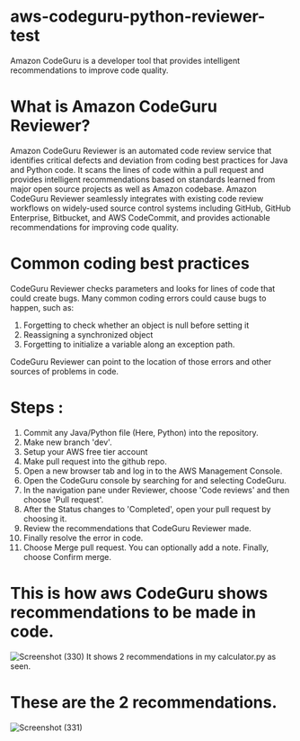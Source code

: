 # aws-codeguru-python-reviewer-test
Amazon CodeGuru is a developer tool that provides intelligent recommendations to improve code quality.

# What is Amazon CodeGuru Reviewer?
Amazon CodeGuru Reviewer is an automated code review service that identifies critical defects and deviation from coding best practices for Java and Python code. It scans the lines of code within a pull request and provides intelligent recommendations based on standards learned from major open source projects as well as Amazon codebase. Amazon CodeGuru Reviewer seamlessly integrates with existing code review workflows on widely-used source control systems including GitHub, GitHub Enterprise, Bitbucket, and AWS CodeCommit, and provides actionable recommendations for improving code quality.

# Common coding best practices
CodeGuru Reviewer checks parameters and looks for lines of code that could create bugs. Many common coding errors could cause bugs to happen, such as:
1. Forgetting to check whether an object is null before setting it
2. Reassigning a synchronized object
3. Forgetting to initialize a variable along an exception path.

CodeGuru Reviewer can point to the location of those errors and other sources of problems in code.

# Steps :
1. Commit any Java/Python file (Here, Python) into the repository.
2. Make new branch 'dev'.
3. Setup  your AWS free tier account
4. Make pull request into the github repo.
5. Open a new browser tab and log in to the AWS Management Console.
6. Open the CodeGuru console by searching for and selecting CodeGuru.
7. In the navigation pane under Reviewer, choose 'Code reviews' and then choose 'Pull request'.
8. After the Status changes to 'Completed', open your pull request by choosing it.
9. Review the recommendations that CodeGuru Reviewer made.
10. Finally resolve the error in code.
11. Choose Merge pull request. You can optionally add a note. Finally, choose Confirm merge.

# This is how aws CodeGuru shows recommendations to be made in code.
![Screenshot (330)](https://user-images.githubusercontent.com/81745697/120063866-6223f980-c07a-11eb-9d25-4c5d72c8af4a.png)
It shows 2 recommendations in my calculator.py as seen. 

# These are the 2 recommendations. 
![Screenshot (331)](https://user-images.githubusercontent.com/81745697/120063901-93042e80-c07a-11eb-82d8-df85825cc5c7.png)


